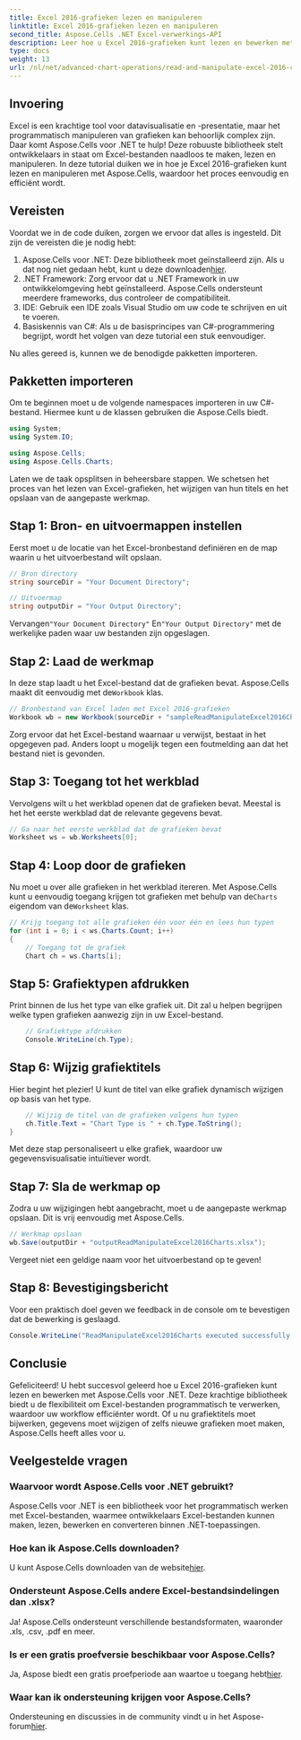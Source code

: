 ```yaml
---
title: Excel 2016-grafieken lezen en manipuleren
linktitle: Excel 2016-grafieken lezen en manipuleren
second_title: Aspose.Cells .NET Excel-verwerkings-API
description: Leer hoe u Excel 2016-grafieken kunt lezen en bewerken met Aspose.Cells voor .NET met deze stapsgewijze handleiding.
type: docs
weight: 13
url: /nl/net/advanced-chart-operations/read-and-manipulate-excel-2016-charts/
---
```

## Invoering

Excel is een krachtige tool voor datavisualisatie en -presentatie, maar het programmatisch manipuleren van grafieken kan behoorlijk complex zijn. Daar komt Aspose.Cells voor .NET te hulp! Deze robuuste bibliotheek stelt ontwikkelaars in staat om Excel-bestanden naadloos te maken, lezen en manipuleren. In deze tutorial duiken we in hoe je Excel 2016-grafieken kunt lezen en manipuleren met Aspose.Cells, waardoor het proces eenvoudig en efficiënt wordt.

## Vereisten

Voordat we in de code duiken, zorgen we ervoor dat alles is ingesteld. Dit zijn de vereisten die je nodig hebt:

1.  Aspose.Cells voor .NET: Deze bibliotheek moet geïnstalleerd zijn. Als u dat nog niet gedaan hebt, kunt u deze downloaden[hier](https://releases.aspose.com/cells/net/).
2. .NET Framework: Zorg ervoor dat u .NET Framework in uw ontwikkelomgeving hebt geïnstalleerd. Aspose.Cells ondersteunt meerdere frameworks, dus controleer de compatibiliteit.
3. IDE: Gebruik een IDE zoals Visual Studio om uw code te schrijven en uit te voeren. 
4. Basiskennis van C#: Als u de basisprincipes van C#-programmering begrijpt, wordt het volgen van deze tutorial een stuk eenvoudiger.

Nu alles gereed is, kunnen we de benodigde pakketten importeren.

## Pakketten importeren

Om te beginnen moet u de volgende namespaces importeren in uw C#-bestand. Hiermee kunt u de klassen gebruiken die Aspose.Cells biedt.

```csharp
using System;
using System.IO;

using Aspose.Cells;
using Aspose.Cells.Charts;
```

Laten we de taak opsplitsen in beheersbare stappen. We schetsen het proces van het lezen van Excel-grafieken, het wijzigen van hun titels en het opslaan van de aangepaste werkmap.

## Stap 1: Bron- en uitvoermappen instellen

Eerst moet u de locatie van het Excel-bronbestand definiëren en de map waarin u het uitvoerbestand wilt opslaan.

```csharp
// Bron directory
string sourceDir = "Your Document Directory";

// Uitvoermap
string outputDir = "Your Output Directory";
```

 Vervangen`"Your Document Directory"` En`"Your Output Directory"` met de werkelijke paden waar uw bestanden zijn opgeslagen.

## Stap 2: Laad de werkmap

In deze stap laadt u het Excel-bestand dat de grafieken bevat. Aspose.Cells maakt dit eenvoudig met de`Workbook` klas.

```csharp
// Bronbestand van Excel laden met Excel 2016-grafieken
Workbook wb = new Workbook(sourceDir + "sampleReadManipulateExcel2016Charts.xlsx");
```

Zorg ervoor dat het Excel-bestand waarnaar u verwijst, bestaat in het opgegeven pad. Anders loopt u mogelijk tegen een foutmelding aan dat het bestand niet is gevonden.

## Stap 3: Toegang tot het werkblad

Vervolgens wilt u het werkblad openen dat de grafieken bevat. Meestal is het het eerste werkblad dat de relevante gegevens bevat.

```csharp
// Ga naar het eerste werkblad dat de grafieken bevat
Worksheet ws = wb.Worksheets[0];
```

## Stap 4: Loop door de grafieken

 Nu moet u over alle grafieken in het werkblad itereren. Met Aspose.Cells kunt u eenvoudig toegang krijgen tot grafieken met behulp van de`Charts` eigendom van de`Worksheet` klas.

```csharp
// Krijg toegang tot alle grafieken één voor één en lees hun typen
for (int i = 0; i < ws.Charts.Count; i++)
{
    // Toegang tot de grafiek
    Chart ch = ws.Charts[i];
```

## Stap 5: Grafiektypen afdrukken

Print binnen de lus het type van elke grafiek uit. Dit zal u helpen begrijpen welke typen grafieken aanwezig zijn in uw Excel-bestand.

```csharp
    // Grafiektype afdrukken
    Console.WriteLine(ch.Type);
```

## Stap 6: Wijzig grafiektitels

Hier begint het plezier! U kunt de titel van elke grafiek dynamisch wijzigen op basis van het type.

```csharp
    // Wijzig de titel van de grafieken volgens hun typen
    ch.Title.Text = "Chart Type is " + ch.Type.ToString();
}
```

Met deze stap personaliseert u elke grafiek, waardoor uw gegevensvisualisatie intuïtiever wordt.

## Stap 7: Sla de werkmap op

Zodra u uw wijzigingen hebt aangebracht, moet u de aangepaste werkmap opslaan. Dit is vrij eenvoudig met Aspose.Cells.

```csharp
// Werkmap opslaan
wb.Save(outputDir + "outputReadManipulateExcel2016Charts.xlsx");
```

Vergeet niet een geldige naam voor het uitvoerbestand op te geven!

## Stap 8: Bevestigingsbericht

Voor een praktisch doel geven we feedback in de console om te bevestigen dat de bewerking is geslaagd.

```csharp
Console.WriteLine("ReadManipulateExcel2016Charts executed successfully.");
```

## Conclusie

Gefeliciteerd! U hebt succesvol geleerd hoe u Excel 2016-grafieken kunt lezen en bewerken met Aspose.Cells voor .NET. Deze krachtige bibliotheek biedt u de flexibiliteit om Excel-bestanden programmatisch te verwerken, waardoor uw workflow efficiënter wordt. Of u nu grafiektitels moet bijwerken, gegevens moet wijzigen of zelfs nieuwe grafieken moet maken, Aspose.Cells heeft alles voor u.

## Veelgestelde vragen

### Waarvoor wordt Aspose.Cells voor .NET gebruikt?
Aspose.Cells voor .NET is een bibliotheek voor het programmatisch werken met Excel-bestanden, waarmee ontwikkelaars Excel-bestanden kunnen maken, lezen, bewerken en converteren binnen .NET-toepassingen.

### Hoe kan ik Aspose.Cells downloaden?
 U kunt Aspose.Cells downloaden van de website[hier](https://releases.aspose.com/cells/net/).

### Ondersteunt Aspose.Cells andere Excel-bestandsindelingen dan .xlsx?
Ja! Aspose.Cells ondersteunt verschillende bestandsformaten, waaronder .xls, .csv, .pdf en meer.

### Is er een gratis proefversie beschikbaar voor Aspose.Cells?
 Ja, Aspose biedt een gratis proefperiode aan waartoe u toegang hebt[hier](https://releases.aspose.com/).

### Waar kan ik ondersteuning krijgen voor Aspose.Cells?
 Ondersteuning en discussies in de community vindt u in het Aspose-forum[hier](https://forum.aspose.com/c/cells/9).